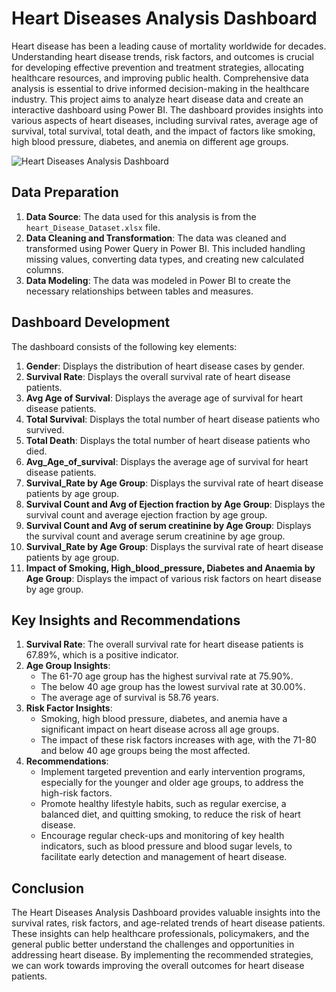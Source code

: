 # Heart Diseases Analysis Dashboard
Heart disease has been a leading cause of mortality worldwide for decades. Understanding heart disease trends, risk factors, and outcomes is crucial for developing effective prevention and treatment strategies, allocating healthcare resources, and improving public health. Comprehensive data analysis is essential to drive informed decision-making in the healthcare industry.
This project aims to analyze heart disease data and create an interactive dashboard using Power BI. The dashboard provides insights into various aspects of heart diseases, including survival rates, average age of survival, total survival, total death, and the impact of factors like smoking, high blood pressure, diabetes, and anemia on different age groups.

![Heart Diseases Analysis Dashboard](heartdiseaseanalysisimge.PNG)

## Data Preparation

1. **Data Source**: The data used for this analysis is from the `heart_Disease_Dataset.xlsx` file.
2. **Data Cleaning and Transformation**: The data was cleaned and transformed using Power Query in Power BI. This included handling missing values, converting data types, and creating new calculated columns.
3. **Data Modeling**: The data was modeled in Power BI to create the necessary relationships between tables and measures.

## Dashboard Development

The dashboard consists of the following key elements:

1. **Gender**: Displays the distribution of heart disease cases by gender.
2. **Survival Rate**: Displays the overall survival rate of heart disease patients.
3. **Avg Age of Survival**: Displays the average age of survival for heart disease patients.
4. **Total Survival**: Displays the total number of heart disease patients who survived.
5. **Total Death**: Displays the total number of heart disease patients who died.
6. **Avg_Age_of_survival**: Displays the average age of survival for heart disease patients.
7. **Survival_Rate by Age Group**: Displays the survival rate of heart disease patients by age group.
8. **Survival Count and Avg of Ejection fraction by Age Group**: Displays the survival count and average ejection fraction by age group.
9. **Survival Count and Avg of serum creatinine by Age Group**: Displays the survival count and average serum creatinine by age group.
10. **Survival_Rate by Age Group**: Displays the survival rate of heart disease patients by age group.
11. **Impact of Smoking, High_blood_pressure, Diabetes and Anaemia by Age Group**: Displays the impact of various risk factors on heart disease by age group.

## Key Insights and Recommendations

1. **Survival Rate**: The overall survival rate for heart disease patients is 67.89%, which is a positive indicator.
2. **Age Group Insights**:
   - The 61-70 age group has the highest survival rate at 75.90%.
   - The below 40 age group has the lowest survival rate at 30.00%.
   - The average age of survival is 58.76 years.
3. **Risk Factor Insights**:
   - Smoking, high blood pressure, diabetes, and anemia have a significant impact on heart disease across all age groups.
   - The impact of these risk factors increases with age, with the 71-80 and below 40 age groups being the most affected.
4. **Recommendations**:
   - Implement targeted prevention and early intervention programs, especially for the younger and older age groups, to address the high-risk factors.
   - Promote healthy lifestyle habits, such as regular exercise, a balanced diet, and quitting smoking, to reduce the risk of heart disease.
   - Encourage regular check-ups and monitoring of key health indicators, such as blood pressure and blood sugar levels, to facilitate early detection and management of heart disease.

## Conclusion

The Heart Diseases Analysis Dashboard provides valuable insights into the survival rates, risk factors, and age-related trends of heart disease patients. These insights can help healthcare professionals, policymakers, and the general public better understand the challenges and opportunities in addressing heart disease. By implementing the recommended strategies, we can work towards improving the overall outcomes for heart disease patients.
